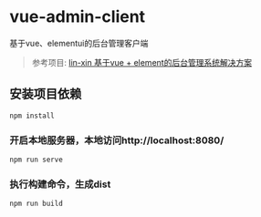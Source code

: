 # vue-admin-client
 基于vue、elementui的后台管理客户端
 >参考项目: [lin-xin 基于vue + element的后台管理系统解决方案](https://github.com/lin-xin/vue-manage-system.git)
## 安装项目依赖
```
npm install
```

### 开启本地服务器，本地访问http://localhost:8080/
```
npm run serve
```

### 执行构建命令，生成dist
```
npm run build
```